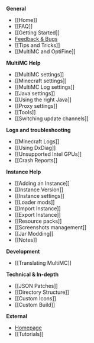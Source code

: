 **General**

* [[Home]]
* [[FAQ]]
* [[Getting Started]]
* [Feedback & Bugs](Feedback)
* [[Tips and Tricks]]
* [[MultiMC and OptiFine]]

**MultiMC Help**

* [[MultiMC settings]]
* [[Minecraft settings]]
* [[MultiMC Log settings]]
* [[Java settings]]
* [[Using the right Java]]
* [[Proxy settings]]
* [[Tools]]
* [[Switching update channels]]

**Logs and troubleshooting**

* [[Minecraft Logs]]
* [[Using DxDiag]]
* [[Unsupported Intel GPUs]]
* [[Crash Reports]]

**Instance Help**

* [[Adding an Instance]]
* [[Instance Version]]
* [[Instance settings]]
* [[Loader mods]]
* [[Import Instance]]
* [[Export Instance]]
* [[Resource packs]]
* [[Screenshots management]]
* [[Jar Modding]]
* [[Notes]]

**Development**

* [[Translating MultiMC]]

**Technical & In-depth**

* [[JSON Patches]]
* [[Directory Structure]]
* [[Custom Icons]]
* [[Custom Build]]

**External**

* [Homepage](https://multimc.org)
* [[Tutorials]]
